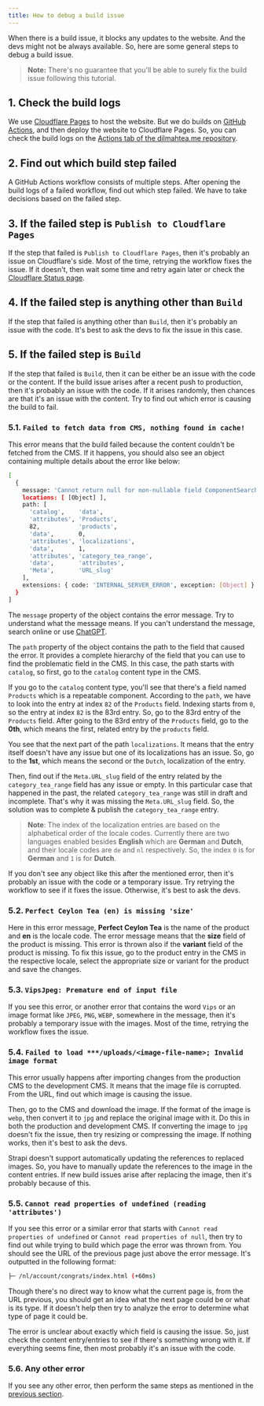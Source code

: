 ```yaml
---
title: How to debug a build issue
---
```


When there is a build issue, it blocks any updates to the website. And the devs might not be always available. So, here are some general steps to debug a build issue.

> **Note:** There's no guarantee that you'll be able to surely fix the build issue following this tutorial.

## 1. Check the build logs

We use [Cloudflare Pages](https://pages.cloudflare.com/) to host the website. But we do builds on [GitHub Actions](https://github.com/features/actions), and then deploy the website to Cloudflare Pages. So, you can check the build logs on the [Actions tab of the dilmahtea.me repository](https://github.com/dilmaheu/dilmahtea.me/actions).

## 2. Find out which build step failed

A GitHub Actions workflow consists of multiple steps. After opening the build logs of a failed workflow, find out which step failed. We have to take decisions based on the failed step.

## 3. If the failed step is `Publish to Cloudflare Pages`

If the step that failed is `Publish to Cloudflare Pages`, then it's probably an issue on Cloudflare's side. Most of the time, retrying the workflow fixes the issue. If it doesn't, then wait some time and retry again later or check the [Cloudflare Status page](https://www.cloudflarestatus.com/).

## 4. If the failed step is anything other than `Build`

If the step that failed is anything other than `Build`, then it's probably an issue with the code. It's best to ask the devs to fix the issue in this case.

## 5. If the failed step is `Build`

If the step that failed is `Build`, then it can be either be an issue with the code or the content. If the build issue arises after a recent push to production, then it's probably an issue with the code. If it arises randomly, then chances are that it's an issue with the content. Try to find out which error is causing the build to fail.

### 5.1. `Failed to fetch data from CMS, nothing found in cache!`

This error means that the build failed because the content couldn't be fetched from the CMS. If it happens, you should also see an object containing multiple details about the error like below:

```bash
[
  {
    message: 'Cannot return null for non-nullable field ComponentSearchEngineMeta.URL_slug.',
    locations: [ [Object] ],
    path: [
      'catalog',    'data',
      'attributes', 'Products',
      82,           'products',
      'data',       0,
      'attributes', 'localizations',
      'data',       1,
      'attributes', 'category_tea_range',
      'data',       'attributes',
      'Meta',       'URL_slug'
    ],
    extensions: { code: 'INTERNAL_SERVER_ERROR', exception: [Object] }
  }
]
```

The `message` property of the object contains the error message. Try to understand what the message means. If you can't understand the message, search online or use [ChatGPT](https://chat.openai.com/).

The `path` property of the object contains the path to the field that caused the error. It provides a complete hierarchy of the field that you can use to find the problematic field in the CMS. In this case, the path starts with `catalog`, so first, go to the `catalog` content type in the CMS.

If you go to the `catalog` content type, you'll see that there's a field named `Products` which is a repeatable component. According to the `path`, we have to look into the entry at index `82` of the `Products` field. Indexing starts from `0`, so the entry at index `82` is the 83rd entry. So, go to the 83rd entry of the `Products` field. After going to the 83rd entry of the `Products` field, go to the **0th**, which means the first, related entry by the `products` field.

You see that the next part of the path `localizations`. It means that the entry itself doesn't have any issue but one of its localizations has an issue. So, go to the **1st**, which means the second or the `Dutch`, localization of the entry.

Then, find out if the `Meta.URL_slug` field of the entry related by the `category_tea_range` field has any issue or empty. In this particular case that happened in the past, the related `category_tea_range` was still in draft and incomplete. That's why it was missing the `Meta.URL_slug` field. So, the solution was to complete & publish the `category_tea_range` entry.

> **Note**: The index of the localization entries are based on the alphabetical order of the locale codes. Currently there are two languages enabled besides **English** which are **German** and **Dutch**, and their locale codes are `de` and `nl` respectively. So, the index `0` is for **German** and `1` is for **Dutch**.

If you don't see any object like this after the mentioned error, then it's probably an issue with the code or a temporary issue. Try retrying the workflow to see if it fixes the issue. Otherwise, it's best to ask the devs.

### 5.2. `Perfect Ceylon Tea (en) is missing 'size'`

Here in this error message, **Perfect Ceylon Tea** is the name of the product and **en** is the locale code. The error message means that the **size** field of the product is missing. This error is thrown also if the **variant** field of the product is missing. To fix this issue, go to the product entry in the CMS in the respective locale, select the appropriate size or variant for the product and save the changes.

### 5.3. `VipsJpeg: Premature end of input file`

If you see this error, or another error that contains the word `Vips` or an image format like `JPEG`, `PNG`, `WEBP`, somewhere in the message, then it's probably a temporary issue with the images. Most of the time, retrying the workflow fixes the issue.

### 5.4. `Failed to load ***/uploads/<image-file-name>; Invalid image format`

This error usually happens after importing changes from the production CMS to the development CMS. It means that the image file is corrupted. From the URL, find out which image is causing the issue.

Then, go to the CMS and download the image. If the format of the image is `webp`, then convert it to `jpg` and replace the original image with it. Do this in both the production and development CMS. If converting the image to `jpg` doesn't fix the issue, then try resizing or compressing the image. If nothing works, then it's best to ask the devs.

Strapi doesn't support automatically updating the references to replaced images. So, you have to manually update the references to the image in the content entries. If new build issues arise after replacing the image, then it's probably because of this.

### 5.5. `Cannot read properties of undefined (reading 'attributes')`

If you see this error or a similar error that starts with `Cannot read properties of undefined` or `Cannot read properties of null`, then try to find out while trying to build which page the error was thrown from. You should see the URL of the previous page just above the error message. It's outputted in the following format:

```bash
├─ /nl/account/congrats/index.html (+60ms)
```

Though there's no direct way to know what the current page is, from the URL previous, you should get an idea what the next page could be or what is its type. If it doesn't help then try to analyze the error to determine what type of page it could be.

The error is unclear about exactly which field is causing the issue. So, just check the content entry/entries to see if there's something wrong with it. If everything seems fine, then most probably it's an issue with the code.

### 5.6. Any other error

If you see any other error, then perform the same steps as mentioned in the [previous section](#53-cannot-read-properties-of-undefined-reading-attributes).
